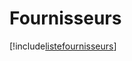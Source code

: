 # Fournisseurs

[!include[listefournisseurs](fournisseurs.listefournisseurs.autogen.md)]




























































































